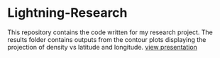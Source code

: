 # Lightning-Research

This repository contains the code written for my research project. The results folder contains outputs from the contour plots displaying the projection of density vs latitude and longitude.
[view presentation](https://docs.google.com/presentation/d/1NcbG_r2RN_IlnOlRtyAf--6ZnRIdhc_-586cUCxf5v0/edit?pli=1#slide=id.p )

